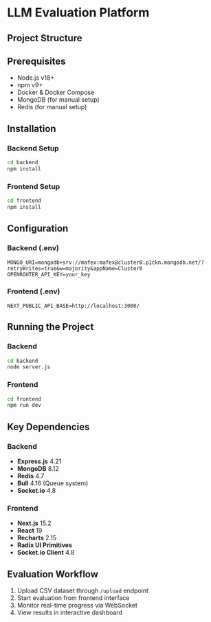 # LLM Evaluation Platform

## Project Structure


## Prerequisites

- Node.js v18+
- npm v9+
- Docker & Docker Compose
- MongoDB (for manual setup)
- Redis (for manual setup)

## Installation

### Backend Setup
```bash
cd backend
npm install
```

### Frontend Setup
```bash
cd frontend
npm install
```

## Configuration

### Backend (.env)
```
MONGO_URI=mongodb+srv://mafex:mafex@cluster0.p1ckn.mongodb.net/?retryWrites=true&w=majority&appName=Cluster0
OPENROUTER_API_KEY=your_key

```

### Frontend (.env)
```
NEXT_PUBLIC_API_BASE=http://localhost:3000/
```

## Running the Project

### Backend
```bash
cd backend
node server.js
```

### Frontend
```bash
cd frontend
npm run dev
```

## Key Dependencies

### Backend
- **Express.js** 4.21
- **MongoDB** 8.12
- **Redis** 4.7
- **Bull** 4.16 (Queue system)
- **Socket.io** 4.8

### Frontend
- **Next.js** 15.2
- **React** 19
- **Recharts** 2.15
- **Radix UI Primitives**
- **Socket.io Client** 4.8

## Evaluation Workflow
1. Upload CSV dataset through `/upload` endpoint
2. Start evaluation from frontend interface
3. Monitor real-time progress via WebSocket
4. View results in interactive dashboard

